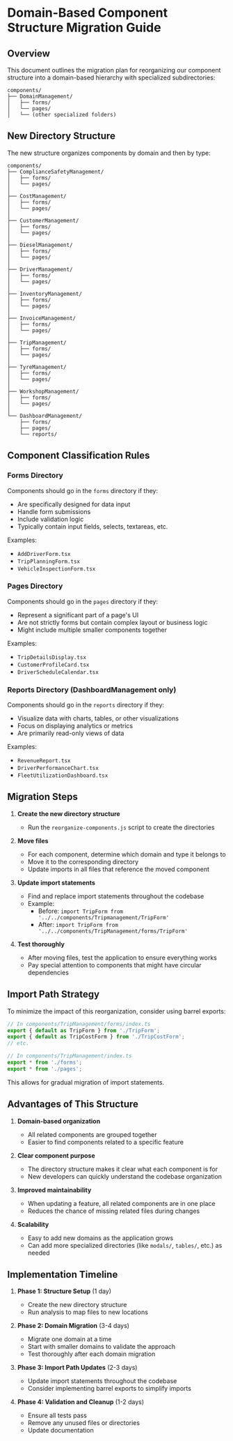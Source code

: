 # Domain-Based Component Structure Migration Guide

## Overview

This document outlines the migration plan for reorganizing our component structure into a domain-based hierarchy with specialized subdirectories:

```
components/
├── DomainManagement/
│   ├── forms/
│   └── pages/
│   └── (other specialized folders)
```

## New Directory Structure

The new structure organizes components by domain and then by type:

```
components/
├── ComplianceSafetyManagement/
│   ├── forms/
│   └── pages/
│
├── CostManagement/
│   ├── forms/
│   └── pages/
│
├── CustomerManagement/
│   ├── forms/
│   └── pages/
│
├── DieselManagement/
│   ├── forms/
│   └── pages/
│
├── DriverManagement/
│   ├── forms/
│   └── pages/
│
├── InventoryManagement/
│   ├── forms/
│   └── pages/
│
├── InvoiceManagement/
│   ├── forms/
│   └── pages/
│
├── TripManagement/
│   ├── forms/
│   └── pages/
│
├── TyreManagement/
│   ├── forms/
│   └── pages/
│
├── WorkshopManagement/
│   ├── forms/
│   └── pages/
│
└── DashboardManagement/
    ├── forms/
    ├── pages/
    └── reports/
```

## Component Classification Rules

### Forms Directory

Components should go in the `forms` directory if they:
- Are specifically designed for data input
- Handle form submissions
- Include validation logic
- Typically contain input fields, selects, textareas, etc.

Examples:
- `AddDriverForm.tsx`
- `TripPlanningForm.tsx`
- `VehicleInspectionForm.tsx`

### Pages Directory

Components should go in the `pages` directory if they:
- Represent a significant part of a page's UI
- Are not strictly forms but contain complex layout or business logic
- Might include multiple smaller components together

Examples:
- `TripDetailsDisplay.tsx`
- `CustomerProfileCard.tsx`
- `DriverScheduleCalendar.tsx`

### Reports Directory (DashboardManagement only)

Components should go in the `reports` directory if they:
- Visualize data with charts, tables, or other visualizations
- Focus on displaying analytics or metrics
- Are primarily read-only views of data

Examples:
- `RevenueReport.tsx`
- `DriverPerformanceChart.tsx`
- `FleetUtilizationDashboard.tsx`

## Migration Steps

1. **Create the new directory structure**
   - Run the `reorganize-components.js` script to create the directories

2. **Move files**
   - For each component, determine which domain and type it belongs to
   - Move it to the corresponding directory
   - Update imports in all files that reference the moved component

3. **Update import statements**
   - Find and replace import statements throughout the codebase
   - Example: 
     - Before: `import TripForm from '../../components/Tripmanagement/TripForm'`
     - After: `import TripForm from '../../components/TripManagement/forms/TripForm'`

4. **Test thoroughly**
   - After moving files, test the application to ensure everything works
   - Pay special attention to components that might have circular dependencies

## Import Path Strategy

To minimize the impact of this reorganization, consider using barrel exports:

```typescript
// In components/TripManagement/forms/index.ts
export { default as TripForm } from './TripForm';
export { default as TripCostForm } from './TripCostForm';
// etc.

// In components/TripManagement/index.ts
export * from './forms';
export * from './pages';
```

This allows for gradual migration of import statements.

## Advantages of This Structure

1. **Domain-based organization**
   - All related components are grouped together
   - Easier to find components related to a specific feature

2. **Clear component purpose**
   - The directory structure makes it clear what each component is for
   - New developers can quickly understand the codebase organization

3. **Improved maintainability**
   - When updating a feature, all related components are in one place
   - Reduces the chance of missing related files during changes

4. **Scalability**
   - Easy to add new domains as the application grows
   - Can add more specialized directories (like `modals/`, `tables/`, etc.) as needed

## Implementation Timeline

1. **Phase 1: Structure Setup** (1 day)
   - Create the new directory structure
   - Run analysis to map files to new locations

2. **Phase 2: Domain Migration** (3-4 days)
   - Migrate one domain at a time
   - Start with smaller domains to validate the approach
   - Test thoroughly after each domain migration

3. **Phase 3: Import Path Updates** (2-3 days)
   - Update import statements throughout the codebase
   - Consider implementing barrel exports to simplify imports

4. **Phase 4: Validation and Cleanup** (1-2 days)
   - Ensure all tests pass
   - Remove any unused files or directories
   - Update documentation
